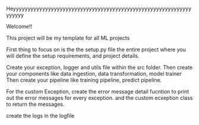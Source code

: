 Heyyyyyyyyyyyyyyyyyyyyyyyyyyyyyyyyyyyyyyyyyyyyyyyyyyyyyyyyyyyyyyyyyyy

Welcome!!

This project will be my template for all ML projects

First thing to focus on is the the setup.py file the entire project where you will define the setup requirements, and project details.

Create your exception, logger and utils file within the src folder.
Then create your components like data ingestion, data transformation, model trainer
Then create your pipeline like training pipeline, predict pipeline.

For the custom Exception, create the error message detail fucntion to print out the error messages for every exception. and the custom ecxeption class to return the messages.

create the logs in the logfile
